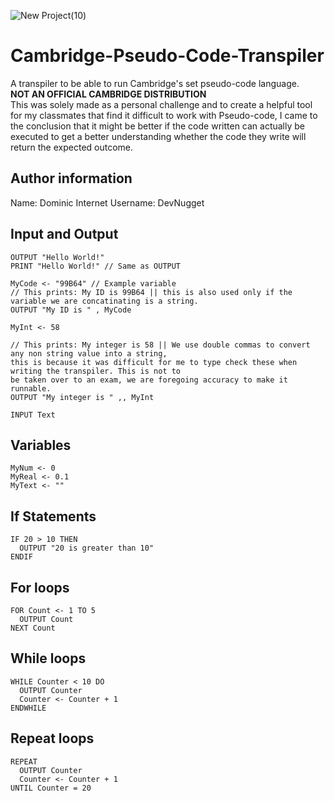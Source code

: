 ![New Project(10)](https://user-images.githubusercontent.com/84568105/156011454-4b927e07-abe1-407c-97da-14dfbaa77ddc.png)

# Cambridge-Pseudo-Code-Transpiler
A transpiler to be able to run Cambridge's set pseudo-code language.  
**NOT AN OFFICIAL CAMBRIDGE DISTRIBUTION**  
This was solely made as a personal challenge and to create a helpful tool for my classmates that find it difficult to work with Pseudo-code, I came to the conclusion that it might be better if the code written can actually be executed to get a better understanding whether the code they write will return the expected outcome.  

## Author information
Name: Dominic
Internet Username: DevNugget

## Input and Output
```
OUTPUT "Hello World!"
PRINT "Hello World!" // Same as OUTPUT

MyCode <- "99B64" // Example variable
// This prints: My ID is 99B64 || this is also used only if the variable we are concatinating is a string.
OUTPUT "My ID is " , MyCode 

MyInt <- 58

// This prints: My integer is 58 || We use double commas to convert any non string value into a string, 
this is because it was difficult for me to type check these when writing the transpiler. This is not to
be taken over to an exam, we are foregoing accuracy to make it runnable.
OUTPUT "My integer is " ,, MyInt 

INPUT Text
```

## Variables
```
MyNum <- 0
MyReal <- 0.1
MyText <- ""
```

## If Statements
```
IF 20 > 10 THEN
  OUTPUT "20 is greater than 10"
ENDIF
```
  
## For loops
```
FOR Count <- 1 TO 5
  OUTPUT Count
NEXT Count
```

## While loops
```
WHILE Counter < 10 DO
  OUTPUT Counter
  Counter <- Counter + 1
ENDWHILE
```

## Repeat loops
```
REPEAT
  OUTPUT Counter
  Counter <- Counter + 1
UNTIL Counter = 20
```



